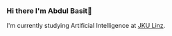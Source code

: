 ### Hi there I'm Abdul Basit👋

I'm currently studying Artificial Intelligence at [JKU Linz](https://www.jku.at/en/degree-programs/types-of-degree-programs/masters-degree-programs/ma-artificial-intelligence/). 
